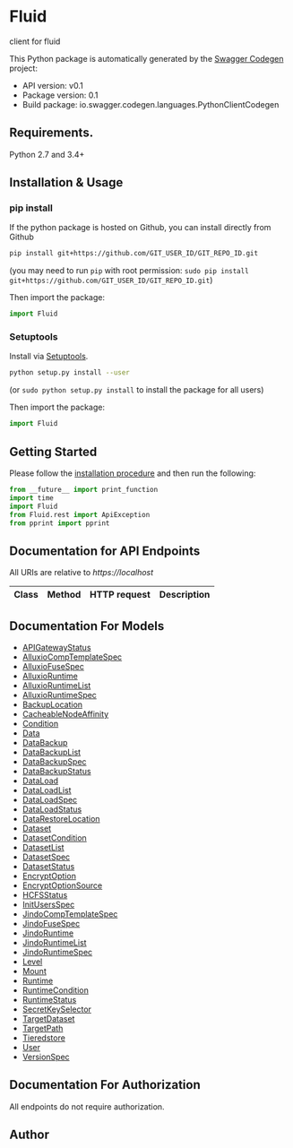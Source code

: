 # Fluid
client for fluid

This Python package is automatically generated by the [Swagger Codegen](https://github.com/swagger-api/swagger-codegen) project:

- API version: v0.1
- Package version: 0.1
- Build package: io.swagger.codegen.languages.PythonClientCodegen

## Requirements.

Python 2.7 and 3.4+

## Installation & Usage
### pip install

If the python package is hosted on Github, you can install directly from Github

```sh
pip install git+https://github.com/GIT_USER_ID/GIT_REPO_ID.git
```
(you may need to run `pip` with root permission: `sudo pip install git+https://github.com/GIT_USER_ID/GIT_REPO_ID.git`)

Then import the package:
```python
import Fluid 
```

### Setuptools

Install via [Setuptools](http://pypi.python.org/pypi/setuptools).

```sh
python setup.py install --user
```
(or `sudo python setup.py install` to install the package for all users)

Then import the package:
```python
import Fluid
```

## Getting Started

Please follow the [installation procedure](#installation--usage) and then run the following:

```python
from __future__ import print_function
import time
import Fluid
from Fluid.rest import ApiException
from pprint import pprint

```

## Documentation for API Endpoints

All URIs are relative to *https://localhost*

Class | Method | HTTP request | Description
------------ | ------------- | ------------- | -------------


## Documentation For Models

 - [APIGatewayStatus](docs/APIGatewayStatus.md)
 - [AlluxioCompTemplateSpec](docs/AlluxioCompTemplateSpec.md)
 - [AlluxioFuseSpec](docs/AlluxioFuseSpec.md)
 - [AlluxioRuntime](docs/AlluxioRuntime.md)
 - [AlluxioRuntimeList](docs/AlluxioRuntimeList.md)
 - [AlluxioRuntimeSpec](docs/AlluxioRuntimeSpec.md)
 - [BackupLocation](docs/BackupLocation.md)
 - [CacheableNodeAffinity](docs/CacheableNodeAffinity.md)
 - [Condition](docs/Condition.md)
 - [Data](docs/Data.md)
 - [DataBackup](docs/DataBackup.md)
 - [DataBackupList](docs/DataBackupList.md)
 - [DataBackupSpec](docs/DataBackupSpec.md)
 - [DataBackupStatus](docs/DataBackupStatus.md)
 - [DataLoad](docs/DataLoad.md)
 - [DataLoadList](docs/DataLoadList.md)
 - [DataLoadSpec](docs/DataLoadSpec.md)
 - [DataLoadStatus](docs/DataLoadStatus.md)
 - [DataRestoreLocation](docs/DataRestoreLocation.md)
 - [Dataset](docs/Dataset.md)
 - [DatasetCondition](docs/DatasetCondition.md)
 - [DatasetList](docs/DatasetList.md)
 - [DatasetSpec](docs/DatasetSpec.md)
 - [DatasetStatus](docs/DatasetStatus.md)
 - [EncryptOption](docs/EncryptOption.md)
 - [EncryptOptionSource](docs/EncryptOptionSource.md)
 - [HCFSStatus](docs/HCFSStatus.md)
 - [InitUsersSpec](docs/InitUsersSpec.md)
 - [JindoCompTemplateSpec](docs/JindoCompTemplateSpec.md)
 - [JindoFuseSpec](docs/JindoFuseSpec.md)
 - [JindoRuntime](docs/JindoRuntime.md)
 - [JindoRuntimeList](docs/JindoRuntimeList.md)
 - [JindoRuntimeSpec](docs/JindoRuntimeSpec.md)
 - [Level](docs/Level.md)
 - [Mount](docs/Mount.md)
 - [Runtime](docs/Runtime.md)
 - [RuntimeCondition](docs/RuntimeCondition.md)
 - [RuntimeStatus](docs/RuntimeStatus.md)
 - [SecretKeySelector](docs/SecretKeySelector.md)
 - [TargetDataset](docs/TargetDataset.md)
 - [TargetPath](docs/TargetPath.md)
 - [Tieredstore](docs/Tieredstore.md)
 - [User](docs/User.md)
 - [VersionSpec](docs/VersionSpec.md)


## Documentation For Authorization

 All endpoints do not require authorization.


## Author


